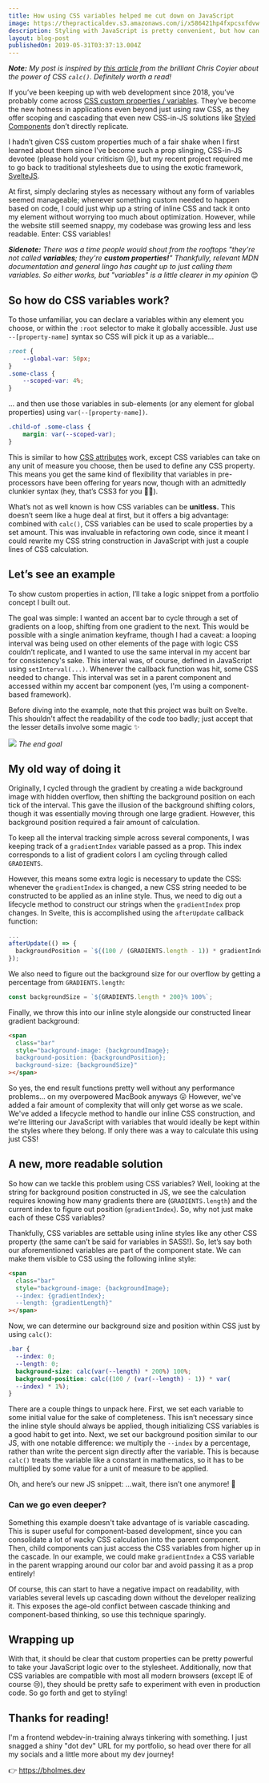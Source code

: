 ```yaml
---
title: How using CSS variables helped me cut down on JavaScript
image: https://thepracticaldev.s3.amazonaws.com/i/x586421hp4fxpcsxfdvw.png
description: Styling with JavaScript is pretty convenient, but how can CSS replicate that logic?
layout: blog-post
publishedOn: 2019-05-31T03:37:13.004Z
---
```


_**Note:** My post is inspired by [this article](https://css-tricks.com/keep-math-in-the-css/) from the brilliant Chris Coyier about the power of CSS `calc()`. Definitely worth a read!_

If you’ve been keeping up with web development since 2018, you’ve probably come across [CSS custom properties / variables](https://developer.mozilla.org/en-US/docs/Web/CSS/--*). They’ve become the new hotness in applications even beyond just using raw CSS, as they offer scoping and cascading that even new CSS-in-JS solutions like [Styled Components](https://www.styled-components.com/docs/basics) don’t directly replicate.

I hadn’t given CSS custom properties much of a fair shake when I first learned about them since I’ve become such a prop slinging, CSS-in-JS devotee (please hold your criticism 😛), but my recent project required me to go back to traditional stylesheets due to using the exotic framework, [SvelteJS](https://svelte.dev).

At first, simply declaring styles as necessary without any form of variables seemed manageable; whenever something custom needed to happen based on code, I could just whip up a string of inline CSS and tack it onto my element without worrying too much about optimization. However, while the website still seemed snappy, my codebase was growing less and less readable. Enter: CSS variables!

_**Sidenote:** There was a time people would shout from the rooftops "they're not called **variables**; they're **custom properties!**" Thankfully, relevant MDN documentation and general lingo has caught up to just calling them variables. So either works, but "variables" is a little clearer in my opinion_ 😊

## So how do CSS variables work?

To those unfamiliar, you can declare a variables within any element you choose, or within the `:root` selector to make it globally accessible. Just use `--[property-name]` syntax so CSS will pick it up as a variable…
```css
:root {
    --global-var: 50px;
}
.some-class {
    --scoped-var: 4%;
}
```
… and then use those variables in sub-elements (or any element for global properties) using `var(--[property-name])`.
```css
.child-of .some-class {
    margin: var(--scoped-var);
}
```
This is similar to how [CSS attributes](https://developer.mozilla.org/en-US/docs/Web/CSS/Attribute_selectors) work, except CSS variables can take on any unit of measure you choose, then be used to define any CSS property. This means you get the same kind of flexibility that variables in pre-processors have been offering for years now, though with an admittedly clunkier syntax (hey, that’s CSS3 for you 🤷‍♀).

What’s not as well known is how CSS variables can be **unitless.** This doesn’t seem like a huge deal at first, but it offers a big advantage: combined with `calc()`, CSS variables can be used to scale properties by a set amount. This was invaluable in refactoring own code, since it meant I could rewrite my CSS string construction in JavaScript with just a couple lines of CSS calculation.

## Let’s see an example

To show custom properties in action, I’ll take a logic snippet from a portfolio concept I built out.

The goal was simple: I wanted an accent bar to cycle through a set of gradients on a loop, shifting from one gradient to the next. This would be possible with a single animation keyframe, though I had a caveat: a looping interval was being used on other elements of the page with logic CSS couldn’t replicate, and I wanted to use the same interval in my accent bar for consistency's sake. This interval was, of course, defined in JavaScript using `setInterval(...)`. Whenever the callback function was hit, some CSS needed to change. This interval was set in a parent component and accessed within my accent bar component (yes, I'm using a component-based framework).

Before diving into the example, note that this project was built on Svelte. This shouldn't affect the readability of the code too badly; just accept that the lesser details involve some magic ✨

![](https://thepracticaldev.s3.amazonaws.com/i/dlxut0dvc69sx06dzuzp.gif)
_The end goal_ 

## My old way of doing it

Originally, I cycled through the gradient by creating a wide background image with hidden overflow, then shifting the background position on each tick of the interval. This gave the illusion of the background shifting colors, though it was essentially moving through one large gradient. However, this background position required a fair amount of calculation.

To keep all the interval tracking simple across several components, I was keeping track of a  `gradientIndex` variable passed as a prop. This index corresponds to a list of gradient colors I am cycling through called `GRADIENTS`.

However, this means some extra logic is necessary to update the CSS: whenever the `gradientIndex` is changed, a new CSS string needed to be constructed to be applied as an inline style. Thus, we need to dig out a lifecycle method to construct our strings when the `gradientIndex` prop changes. In Svelte, this is accomplished using the `afterUpdate` callback function:

```js
...
afterUpdate(() => {
  backgroundPosition = `${(100 / (GRADIENTS.length - 1)) * gradientIndex}%`;
});
```

We also need to figure out the background size for our overflow by getting a percentage from `GRADIENTS.length`:

```js
const backgroundSize = `${GRADIENTS.length * 200}% 100%`;
```

Finally, we throw this into our inline style alongside our constructed linear gradient background:

```html
<span
  class="bar"
  style="background-image: {backgroundImage};
  background-position: {backgroundPosition};
  background-size: {backgroundSize}"
></span>
```

So yes, the end result functions pretty well without any performance problems... on my overpowered MacBook anyways 😛 However, we've added a fair amount of complexity that will only get worse as we scale. We've added a lifecycle method to handle our inline CSS construction, and we're littering our JavaScript with variables that would ideally be kept within the styles where they belong. If only there was a way to calculate this using just CSS!

## A new, more readable solution

So how can we tackle this problem using CSS variables? Well, looking at the string for background position constructed in JS, we see the calculation requires knowing how many gradients there are (`GRADIENTS.length`) and the current index to figure out position (`gradientIndex`). So, why not just make each of these CSS variables?

Thankfully, CSS variables are settable using inline styles like any other CSS property (the same can’t be said for variables in SASS!). So, let’s say both our aforementioned variables are part of the component state. We can make them visible to CSS using the following inline style:
```html
<span
  class="bar"
  style="background-image: {backgroundImage};
  --index: {gradientIndex};
  --length: {gradientLength}"
></span>
```
Now, we can determine our background size and position within CSS just by using `calc()`:
```css
.bar {
  --index: 0;
  --length: 0;
  background-size: calc(var(--length) * 200%) 100%;
  background-position: calc((100 / (var(--length) - 1)) * var(
  --index) * 1%);
}
```

There are a couple things to unpack here. First, we set each variable to some initial value for the sake of completeness. This isn’t necessary since the inline style should always be applied, though initializing CSS variables is a good habit to get into. Next, we set our background position similar to our JS, with one notable difference: we multiply the `--index` by a percentage, rather than write the percent sign directly after the variable. This is because `calc()` treats the variable like a constant in mathematics, so it has to be multiplied by some value for a unit of measure to be applied.

Oh, and here’s our new JS snippet:
…wait, there isn’t one anymore! 🎉

### Can we go even deeper?

Something this example doesn't take advantage of is variable cascading. This is super useful for component-based development, since you can consolidate a lot of wacky CSS calculation into the parent component. Then, child components can just access the CSS variables from higher up in the cascade. In our example, we could make `gradientIndex` a CSS variable in the parent wrapping around our color bar and avoid passing it as a prop entirely!

Of course, this can start to have a negative impact on readability, with variables several levels up cascading down without the developer realizing it. This exposes the age-old conflict between cascade thinking and component-based thinking, so use this technique sparingly.

## Wrapping up

With that, it should be clear that custom properties can be pretty powerful to take your JavaScript logic over to the stylesheet. Additionally, now that CSS variables are compatible with most all modern browsers (except IE of course 😢), they should be pretty safe to experiment with even in production code. So go forth and get to styling!

## Thanks for reading!

I'm a frontend webdev-in-training always tinkering with something. I just snagged a shiny "dot dev" URL for my portfolio, so head over there for all my socials and a little more about my dev journey! 

👉 https://bholmes.dev